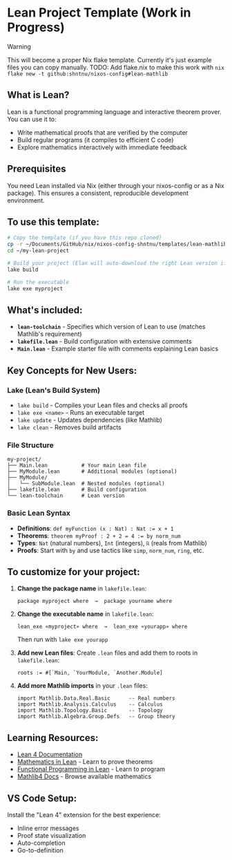 # Lean Project Template (Work in Progress)

> [!WARNING]
> This will become a proper Nix flake template. Currently it's just example files you can copy manually.
> TODO: Add flake.nix to make this work with `nix flake new -t github:shntnu/nixos-config#lean-mathlib`

## What is Lean?
Lean is a functional programming language and interactive theorem prover. You can use it to:
- Write mathematical proofs that are verified by the computer
- Build regular programs (it compiles to efficient C code)
- Explore mathematics interactively with immediate feedback

## Prerequisites

You need Lean installed via Nix (either through your nixos-config or as a Nix package). This ensures a consistent, reproducible development environment.

## To use this template:

```bash
# Copy the template (if you have this repo cloned)
cp -r ~/Documents/GitHub/nix/nixos-config-shntnu/templates/lean-mathlib ~/my-lean-project
cd ~/my-lean-project

# Build your project (Elan will auto-download the right Lean version if needed)
lake build

# Run the executable
lake exe myproject
```

## What's included:
- **`lean-toolchain`** - Specifies which version of Lean to use (matches Mathlib's requirement)
- **`lakefile.lean`** - Build configuration with extensive comments
- **`Main.lean`** - Example starter file with comments explaining Lean basics

## Key Concepts for New Users:

### Lake (Lean's Build System)
- `lake build` - Compiles your Lean files and checks all proofs
- `lake exe <name>` - Runs an executable target
- `lake update` - Updates dependencies (like Mathlib)
- `lake clean` - Removes build artifacts

### File Structure
```
my-project/
├── Main.lean           # Your main Lean file
├── MyModule.lean       # Additional modules (optional)
├── MyModule/
│   └── SubModule.lean  # Nested modules (optional)
├── lakefile.lean       # Build configuration
└── lean-toolchain      # Lean version
```

### Basic Lean Syntax
- **Definitions**: `def myFunction (x : Nat) : Nat := x + 1`
- **Theorems**: `theorem myProof : 2 + 2 = 4 := by norm_num`
- **Types**: `Nat` (natural numbers), `Int` (integers), `ℝ` (reals from Mathlib)
- **Proofs**: Start with `by` and use tactics like `simp`, `norm_num`, `ring`, etc.

## To customize for your project:

1. **Change the package name** in `lakefile.lean`:
   ```lean
   package myproject where  →  package yourname where
   ```

2. **Change the executable name** in `lakefile.lean`:
   ```lean
   lean_exe «myproject» where  →  lean_exe «yourapp» where
   ```
   Then run with `lake exe yourapp`

3. **Add new Lean files**: Create `.lean` files and add them to roots in `lakefile.lean`:
   ```lean
   roots := #[`Main, `YourModule, `Another.Module]
   ```

4. **Add more Mathlib imports** in your `.lean` files:
   ```lean
   import Mathlib.Data.Real.Basic      -- Real numbers
   import Mathlib.Analysis.Calculus    -- Calculus
   import Mathlib.Topology.Basic       -- Topology
   import Mathlib.Algebra.Group.Defs   -- Group theory
   ```

## Learning Resources:
- [Lean 4 Documentation](https://leanprover.github.io/documentation/)
- [Mathematics in Lean](https://leanprover-community.github.io/mathematics_in_lean/) - Learn to prove theorems
- [Functional Programming in Lean](https://leanprover.github.io/functional_programming_in_lean/) - Learn to program
- [Mathlib4 Docs](https://leanprover-community.github.io/mathlib4_docs/) - Browse available mathematics

## VS Code Setup:
Install the "Lean 4" extension for the best experience:
- Inline error messages
- Proof state visualization
- Auto-completion
- Go-to-definition
